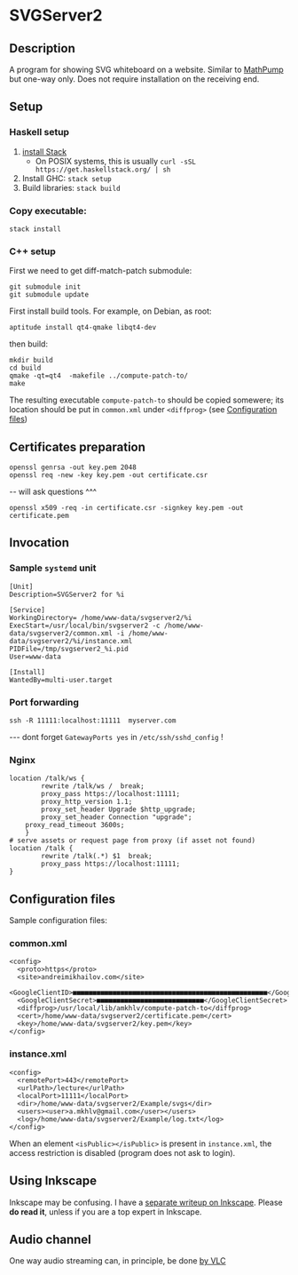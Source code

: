 # SVGServer2

## Description

A program for showing SVG whiteboard on a website. Similar to [MathPump](https://github.com/amkhlv/mathpump3) but one-way only.
Does not require installation on the receiving end.


## Setup

### Haskell setup

1. [install Stack](https://haskell-lang.org/get-started)
	* On POSIX systems, this is usually `curl -sSL https://get.haskellstack.org/ | sh`
2. Install GHC: `stack setup`
3. Build libraries: `stack build`

### Copy executable:

    stack install

### C++ setup

First we need to get diff-match-patch submodule:

    git submodule init
    git submodule update

First install build tools. For example, on Debian, as root:

    aptitude install qt4-qmake libqt4-dev

then build:

    mkdir build
    cd build
    qmake -qt=qt4  -makefile ../compute-patch-to/
    make

The resulting executable `compute-patch-to` should be copied somewere; 
its location should be put in `common.xml` under `<diffprog>`
(see [Configuration files](#configuration-files))

## Certificates preparation

    openssl genrsa -out key.pem 2048
    openssl req -new -key key.pem -out certificate.csr

-- will ask questions ^^^

    openssl x509 -req -in certificate.csr -signkey key.pem -out certificate.pem

## Invocation

### Sample `systemd` unit

    [Unit]
    Description=SVGServer2 for %i
    
    [Service]
    WorkingDirectory= /home/www-data/svgserver2/%i
    ExecStart=/usr/local/bin/svgserver2 -c /home/www-data/svgserver2/common.xml -i /home/www-data/svgserver2/%i/instance.xml
    PIDFile=/tmp/svgserver2_%i.pid
    User=www-data
    
    [Install]
    WantedBy=multi-user.target

### Port forwarding

    ssh -R 11111:localhost:11111  myserver.com

--- dont forget `GatewayPorts yes` in `/etc/ssh/sshd_config` !

### Nginx

    location /talk/ws {
            rewrite /talk/ws /  break;
            proxy_pass https://localhost:11111;
            proxy_http_version 1.1;
            proxy_set_header Upgrade $http_upgrade;
            proxy_set_header Connection "upgrade";
        proxy_read_timeout 3600s;
        }
    # serve assets or request page from proxy (if asset not found)
    location /talk {
            rewrite /talk(.*) $1  break;
            proxy_pass https://localhost:11111;
    }

## Configuration files

Sample configuration files:

### common.xml

    <config>
      <proto>https</proto>
      <site>andreimikhailov.com</site>
      <GoogleClientID>■■■■■■■■■■■■■■■■■■■■■■■■■■■■■■■■■■■■■■■■■■■■■■■■■</GoogleClientID>
      <GoogleClientSecret>■■■■■■■■■■■■■■■■■■■■■■■■■■■</GoogleClientSecret>
      <diffprog>/usr/local/lib/amkhlv/compute-patch-to</diffprog>
      <cert>/home/www-data/svgserver2/certificate.pem</cert>
      <key>/home/www-data/svgserver2/key.pem</key>
    </config>

### instance.xml

    <config>
      <remotePort>443</remotePort>
      <urlPath>/lecture</urlPath>
      <localPort>11111</localPort>
      <dir>/home/www-data/svgserver2/Example/svgs</dir>
      <users><user>a.mkhlv@gmail.com</user></users>
      <log>/home/www-data/svgserver2/Example/log.txt</log>
    </config>

When an element `<isPublic></isPublic>` is present in `instance.xml`, the access restriction is disabled (program does not ask to login).

## Using Inkscape

Inkscape may be confusing. I have a [separate writeup on Inkscape](https://github.com/amkhlv/mathpump3/blob/master/docs/inkscape.md).
Please __do read it__, unless if you are a top expert in Inkscape.


## Audio channel

One way audio streaming can, in principle, be done
[by VLC](https://github.com/amkhlv/usr/blob/master/share/notes/audio-video/VLC.md)
